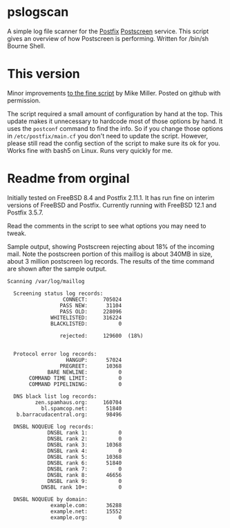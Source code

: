 # pslogscan
A simple log file scanner for the [Postfix](http://www.postfix.org) [Postscreen](http://www.postfix.org/postscreen.8.html) service.
This script gives an overview of how Postscreen is performing. Written for /bin/sh Bourne Shell. 

# This version

Minor improvements [to the fine script](https://archive.mgm51.com/sources/pslogscan.html) by Mike Miller.
Posted on github with permission.

The script required a small amount of configuration by hand at the top.  This update makes it unnecessary to hardcode most of those
options by hand.  It uses the `postconf` command to find the info.
So if you change those options in `/etc/postfix/main.cf` you don't need to update the script.
However, please still read the config section of the script to make sure its ok for you.
Works fine with bash5 on Linux.  Runs very quickly for me.

# Readme from orginal

Initially tested on FreeBSD 8.4 and Postfix 2.11.1. It has run fine on interim versions of FreeBSD and Postfix. Currently running with FreeBSD 12.1 and Postfix 3.5.7.

Read the comments in the script to see what options you may need to tweak.

Sample output, showing Postscreen rejecting about 18% of the incoming mail. Note the postscreen portion of this maillog is about 340MB in size, about 3 million postscreen log records. The results of the time command are shown after the sample output.

```output
Scanning /var/log/maillog
 
  Screening status log records:
                  CONNECT:     705024
                 PASS NEW:      31104
                 PASS OLD:     228096
              WHITELISTED:     316224
              BLACKLISTED:          0
 
                 rejected:     129600  (18%)
 
 
  Protocol error log records:
                   HANGUP:      57024
                 PREGREET:      10368
             BARE NEWLINE:          0
       COMMAND TIME LIMIT:          0
       COMMAND PIPELINING:          0
 
  DNS black list log records:
         zen.spamhaus.org:     160704
           bl.spamcop.net:      51840
   b.barracudacentral.org:      98496
 
  DNSBL NOQUEUE log records: 
             DNSBL rank 1:          0
             DNSBL rank 2:          0
             DNSBL rank 3:      10368
             DNSBL rank 4:          0
             DNSBL rank 5:      10368
             DNSBL rank 6:      51840
             DNSBL rank 7:          0
             DNSBL rank 8:      46656
             DNSBL rank 9:          0
           DNSBL rank 10+:          0
 
  DNSBL NOQUEUE by domain: 
              example.com:      36288
              example.net:      15552
              example.org:          0
```

